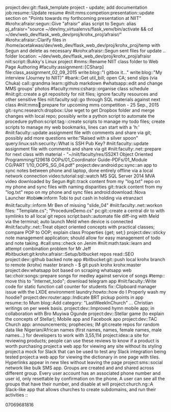 project:dev:git::flask_template project - update; add documentation
job:resume::Update resume
#niit:mms:competion:presentation::update section on "Points towards my forthcoming presentation at NIIT"
#krohx:afraisr:segun::Give "afraisr" alias script to Segun:		alias pj_afraisr="source ~/dev/my_virtualenvs/flask_venv/bin/activate && cd ~/dev/web_dev/flask_web_dev/proj/krohx_proj/afraisr/"
#krohx:afraisr::Clarify files in /home/acetakwas/dev/web_dev/flask_web_dev/proj/krohx_proj/temp with Segun and  delete as necessary
#krohx:afraisr::Segun sent files for update .. folder location: ~/dev/web_dev/flask_web_dev/proj/krohx_proj/afraisr
niit:script::Bukky's Linux project
#mms::Rename NIIT class folder to Web Page Authoring
#faculty:assignment::[CSharp] file:class_assignment_02_09_2015
write:blog::"I gitbox it..."
write:blog::"My interview (Journey to NIIT)"
#bank::Get util_bill; open CA; send slips (via Chuka)
call::grandma
learn::github markdown
#whatsapp::edit and change MMS groups' photos
#faculty:mms:csharp::organise class schedule
#niit:git::create a git repositoty for niit files; ignore faculty resources and other sensitive files
niit:faculty:sql::go through SQL materials against next class
#niit:mms:date::prepare for upcoming mms competition - 25 Sep., 2015
git:notes:sync:research:dropbox::Use wget to get Dropbox folder and merge changes with local repo; possibly write a python script to automate the procedure
python:script:tag:notes::create scripts to manage my todo files; create scripts to manage my web bookmarks, lines can start with a 'h:'
#niit:faculty::update assignment file with comments and share via git; possibly add more questions
write:"Raised with a silver spoon"
query:linux:ssh:security::What is SSH Pub Key?
#niit:faculty::update assignment file with comments and share via git
#niit:faculty:.net::prepare for next class with material - "~/niit/faculty/res/SS2K1 Object Oriented Programming/129618 OOPs/01_Coordinator Guide-PDFs/01_Module CG/PART 1/10_OOPS_SG_04.pdf"
project:dev:android:pc:sync::an app to sync notes between phone and laptop, done entirely offline via a local network connection
video:tutorial:sql::watch MS SQL Server 2014 MVA video downloaded by Segun
#git::track content from my "log.txt" repo on my phone and sync files with naming disparities
git::track content from my "log.txt" repo on my phone and sync files
android:download::Nova Launcher
#tobi:family::inform Tobi to put cash in holding via etranzact
#niit:faculty::inform Mr Ben of missing "slide_04"
#niit:faculty:.net::workon files: "Template.cs"; "ProcedureDemo.cs"
pc:git::create a central dir to with symlinks to all local git repos
script:bash::automate file diff-ing with Meld via the terminal; auto launch Meld when device is connected
#niit:faculty:.net::Treat object oriented concepts with practical classes; compare POP to OOP; explain class Properties {get; set;}
project:dev::sticky note management application; should allow for easy management of todo and note taking.
#call:sms::check on Jenim
#niit:math:task::learn and attempt combination problem for Mr Jeff
#bitbucket:git:krohx:afraisr::Setup/bitbucket repos
read::SEO
project:dev::github backed note app
#bitbucket:git::push local krohx branch to remote (krohx) master branch -  $ git push krohx krohx:master
project:dev:whatsapp bot based on scraping whatsapp web
tac:choir:songs::prepare songs for medley against service of songs
#temp:: move this to "Internet_todo"; download telegram app
#niit:faculty::Write code for static function call counter for students
fix::Clipboard manager issue with the LXDE environment
laundry:howto::how do I Properly wash my hoodie?
project:dev:router:app::Indicate BRT pickup points in app
resume::to Mum
blog::Add category: "LastWeekInChurch" … Christian writings on per week basis.
project:dev::Improved hymn mobile app; in collaboration with Bro Muyiwa Ogunde
project:dev::Stellar game (to explain the concepts of Stellar); Mobile app and Facebook apo
project:dev::TAC Church app: announcements; prophecies; IM
git:create repos for random data like Nigerian/African names (first names, names, female names, male names...) for developers to work with 
3,55,114
project:idea::a site for reviewing products; people can use these reviews to know if a product is worth purchasing
project:a web app for viewing any site without its styling
project:a mock for Slack that can be used to test any Slack integration being tested
project:a web app for viewing the dictionary in one page with tiles. Hyperlinks appear in new tiles without leaving the page
project:sms::social network like bulk SMS app. Groups are created and and shared across different group. Every user account has an associated phone number and user id, only resettable by confirmation on the phone. A user can see all the groups that have their number, and disable at will
project:church.ng::A Slack-like app that allows churches to create subdomains, and run their activities
::

07069681816